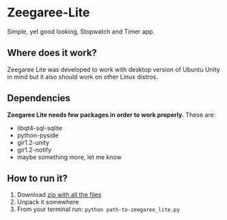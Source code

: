 Zeegaree-Lite
=============
Simple, yet good looking, Stopwatch and Timer app.

## Where does it work?
Zeegaree Lite was developed to work with desktop version of Ubuntu Unity in mind but it also should work on other Linux distros.

## Dependencies
**Zeegaree Lite needs few packages in order to work properly.**
These are:
- libqt4-sql-sqlite
- python-pyside
- gir1.2-unity
- gir1.2-notify
- maybe something more, let me know

## How to run it?
1. Download [zip with all the files](https://github.com/mivoligo/Zeegaree-Lite/archive/master.zip) 
2. Unpack it somewhere
3. From your terminal run: `python path-to-zeegaree_lite.py`




